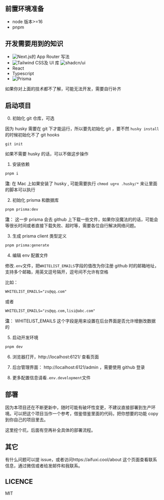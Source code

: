 ## 前置环境准备

- node 版本>=16
- pnpm

## 开发需要用到的知识

- ![Next.js](https://nextjs.org/docs)的 App Router 写法
- ![Tailwind CSS](https://tailwindcss.com/)及 UI 库 ![shadcn/ui](https://ui.shadcn.com/)
- React
- Typescript
- ![Prisma](https://www.prisma.io/)

如果你对上面的技术都不了解，可能无法开发，需要自行补齐

## 启动项目

0. 初始化 git 仓库，可选

因为 husky 需要在 git 下才能运行，所以要先初始化 git ，要不然 `husky install` 的时候初始化不了 git hooks

```shell
git init
```

如果不需要 husky 的话，可以不做这步操作

1. 安装依赖

```bash
pnpm i
```

**注**: 在 Mac 上如果安装了 husky , 可能需要执行 `chmod ug+x .husky/*` 来让里面的脚本可以执行

2. 初始化 prisma 和数据库

```bash
pnpm prisma:dev
```

**注**： 这一步 prisma 会去 github 上下载一些文件，如果你没魔法的的话，可能会等很长时间或者直接下载失败、超时等，需要各位自行解决网络问题。

3. 生成 prisma client 类型定义

```bash
pnpm prisma:generate
```

4. 编辑 env 配置文件

修改`.env`文件，把`WHITELIST_EMAILS`字段的值改为你注册 github 时的邮箱地址，支持多个邮箱，用英文逗号隔开，逗号间不允许有空格

比如：

```txt
WHITELIST_EMAILS="zs@qq.com"
```

或者

```txt
WHITELIST_EMAILS="zs@qq.com,lisi@abc.com"
```

**注**： WHITELIST_EMAILS 这个字段是用来设置在后台界面是否允许增删改数据的

5. 启动开发环境

```bash
pnpm dev
```

6. 浏览器打开，http://localhost:6121/ 查看页面

7. 后台管理界面： http://localhost:6121/admin ，需要使用 github 登录

8. 更多配置信息请看`.env.development`文件

## 部署

因为本项目还在不断更新中，随时可能有破坏性变更，不建议直接部署到生产环境。可以把这个项目当作一个参考，借鉴借鉴里面的代码，把你想要的功能 copy 到你自己的项目里去。

这里挖个坑，后面有空再补全具体的部署流程。

## 其它

有什么问题可以提 issue，或者访问https://aifuxi.cool/about 这个页面查看联系信息，通过微信或者给发邮件和我联系。

## LICENCE

MIT
